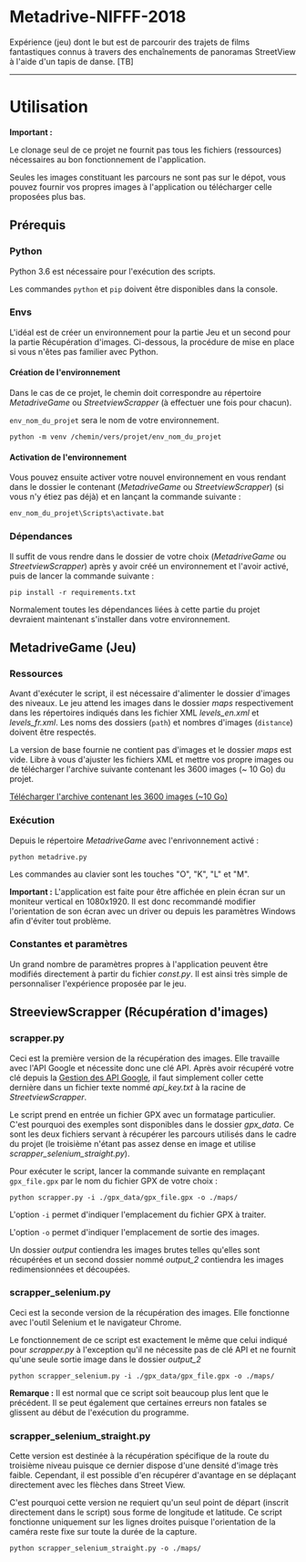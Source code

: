 # Metadrive-NIFFF-2018

Expérience (jeu) dont le but est de parcourir des trajets de films fantastiques connus à travers des enchaînements de panoramas StreetView à l'aide d'un tapis de danse. [TB]

---

# Utilisation
**Important :** 

Le clonage seul de ce projet ne fournit pas tous les fichiers (ressources) nécessaires au bon fonctionnement de l'application.

Seules les images constituant les parcours ne sont pas sur le dépot, vous pouvez fournir vos propres images à l'application ou télécharger celle proposées plus bas.

## Prérequis

### Python
Python 3.6 est nécessaire pour l'exécution des scripts.

Les commandes `python` et `pip` doivent être disponibles dans la console.

### Envs

L'idéal est de créer un environnement pour la partie Jeu et un second pour la partie Récupération d'images. Ci-dessous, la procédure de mise en place si vous n'êtes pas familier avec Python.

#### Création de l'environnement

Dans le cas de ce projet, le chemin doit correspondre au répertoire *MetadriveGame* ou *StreetviewScrapper* (à effectuer une fois pour chacun).

 `env_nom_du_projet` sera le nom de votre environnement.

```console
python -m venv /chemin/vers/projet/env_nom_du_projet
```
#### Activation de l'environnement

Vous pouvez ensuite activer votre nouvel environnement en vous rendant dans le dossier le contenant (*MetadriveGame* ou *StreetviewScrapper*) (si vous n'y étiez pas déjà) et en lançant la commande suivante :
```console
env_nom_du_projet\Scripts\activate.bat
```
### Dépendances
Il suffit de vous rendre dans le dossier de votre choix (*MetadriveGame* ou *StreetviewScrapper*) après y avoir créé un environnement et l'avoir activé, puis de lancer la commande suivante :

```console
pip install -r requirements.txt
```

Normalement toutes les dépendances liées à cette partie du projet devraient maintenant s'installer dans votre environnement.


## MetadriveGame (Jeu)

### Ressources

Avant d'exécuter le script, il est nécessaire d'alimenter le dossier d'images des niveaux. Le jeu attend les images dans le dossier *maps* respectivement dans les répertoires indiqués dans les fichier XML *levels_en.xml* et *levels_fr.xml*. Les noms des dossiers (`path`) et nombres d'images (`distance`) doivent être respectés.

La version de base fournie ne contient pas d'images et le dossier *maps* est vide. Libre à vous d'ajuster les fichiers XML et mettre vos propre images ou de télécharger l'archive suivante contenant les 3600 images (~ 10 Go) du projet.

[Télécharger l'archive contenant les 3600 images (~10 Go)](https://drive.google.com/file/d/1a8FztGNd4WexBjrNIX84hnoZ0cWFca2S/view?usp=sharing)

### Exécution
Depuis le répertoire *MetadriveGame* avec l'enrivonnement activé :


```console
python metadrive.py
```

Les commandes au clavier sont les touches "O", "K", "L" et "M".

**Important :** L'application est faite pour être affichée en plein écran sur un moniteur vertical en 1080x1920. Il est donc recommandé modifier l'orientation de son écran avec un driver ou depuis les paramètres Windows afin d'éviter tout problème.

### Constantes et paramètres

Un grand nombre de paramètres propres à l'application peuvent être modifiés directement à partir du fichier *const.py*. Il est ainsi très simple de personnaliser l'expérience proposée par le jeu.

## StreeviewScrapper (Récupération d'images)

### scrapper.py
Ceci est la première version de la récupération des images. Elle travaille avec l'API Google et nécessite donc une clé API. Après avoir récupéré votre clé depuis la [Gestion des API Google](https://console.developers.google.com/apis), il faut simplement coller cette dernière dans un fichier texte nommé *api_key.txt* à la racine de *StreetviewScrapper*.

Le script prend en entrée un fichier GPX avec un formatage particulier. C'est pourquoi des exemples sont disponibles dans le dossier *gpx_data*. Ce sont les deux fichiers servant à récupérer les parcours utilisés dans le cadre du projet (le troisième n'étant pas assez dense en image et utilise *scrapper_selenium_straight.py*).

Pour exécuter le script, lancer la commande suivante en remplaçant `gpx_file.gpx` par le nom du fichier GPX de votre choix :

```console
python scrapper.py -i ./gpx_data/gpx_file.gpx -o ./maps/
```

L'option `-i` permet d'indiquer l'emplacement du fichier GPX à traiter.

L'option `-o` permet d'indiquer l'emplacement de sortie des images.

Un dossier *output* contiendra les images brutes telles qu'elles sont récupérées et un second dossier nommé *output_2* contiendra les images redimensionnées et découpées.

### scrapper_selenium.py

Ceci est la seconde version de la récupération des images. Elle fonctionne avec l'outil Selenium et le navigateur Chrome.

Le fonctionnement de ce script est exactement le même que celui indiqué pour *scrapper.py* à l'exception qu'il ne nécessite pas de clé API et ne fournit qu'une seule sortie image dans le dossier *output_2*

```console
python scrapper_selenium.py -i ./gpx_data/gpx_file.gpx -o ./maps/
```

**Remarque :** Il est normal que ce script soit beaucoup plus lent que le précédent. Il se peut également que certaines erreurs non fatales se glissent au début de l'exécution du programme.

### scrapper_selenium_straight.py

Cette version est destinée à la récupération spécifique de la route du troisième niveau puisque ce dernier dispose d'une densité d'image très faible. Cependant, il est possible d'en récupérer d'avantage en se déplaçant directement avec les flèches dans Street View.

C'est pourquoi cette version ne requiert qu'un seul point de départ (inscrit directement dans le script) sous forme de longitude et latitude. Ce script fonctionne uniquement sur les lignes droites puisque l'orientation de la caméra reste fixe sur toute la durée de la capture.

```console
python scrapper_selenium_straight.py -o ./maps/
```
